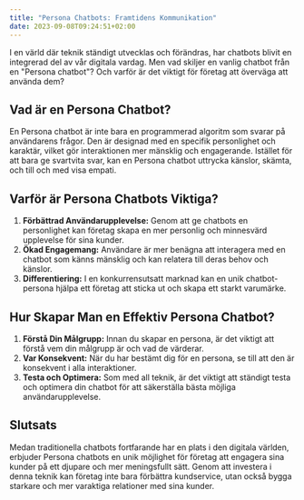 ```yaml
---
title: "Persona Chatbots: Framtidens Kommunikation"
date: 2023-09-08T09:24:51+02:00
---
```


I en värld där teknik ständigt utvecklas och förändras, har chatbots blivit en integrerad del av vår digitala vardag. Men vad skiljer en vanlig chatbot från en "Persona chatbot"? Och varför är det viktigt för företag att överväga att använda dem?

## Vad är en Persona Chatbot?

En Persona chatbot är inte bara en programmerad algoritm som svarar på användarens frågor. Den är designad med en specifik personlighet och karaktär, vilket gör interaktionen mer mänsklig och engagerande. Istället för att bara ge svartvita svar, kan en Persona chatbot uttrycka känslor, skämta, och till och med visa empati.

## Varför är Persona Chatbots Viktiga?

1. **Förbättrad Användarupplevelse:** Genom att ge chatbots en personlighet kan företag skapa en mer personlig och minnesvärd upplevelse för sina kunder.
2. **Ökad Engagemang:** Användare är mer benägna att interagera med en chatbot som känns mänsklig och kan relatera till deras behov och känslor.
3. **Differentiering:** I en konkurrensutsatt marknad kan en unik chatbot-persona hjälpa ett företag att sticka ut och skapa ett starkt varumärke.

## Hur Skapar Man en Effektiv Persona Chatbot?

1. **Förstå Din Målgrupp:** Innan du skapar en persona, är det viktigt att förstå vem din målgrupp är och vad de värderar.
2. **Var Konsekvent:** När du har bestämt dig för en persona, se till att den är konsekvent i alla interaktioner.
3. **Testa och Optimera:** Som med all teknik, är det viktigt att ständigt testa och optimera din chatbot för att säkerställa bästa möjliga användarupplevelse.

## Slutsats

Medan traditionella chatbots fortfarande har en plats i den digitala världen, erbjuder Persona chatbots en unik möjlighet för företag att engagera sina kunder på ett djupare och mer meningsfullt sätt. Genom att investera i denna teknik kan företag inte bara förbättra kundservice, utan också bygga starkare och mer varaktiga relationer med sina kunder.